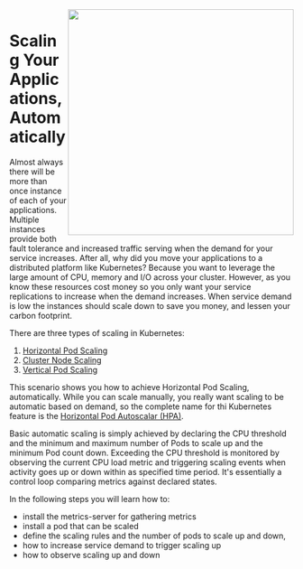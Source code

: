 <img align="right" src="/javajon/courses/kubernetes-observability/basics/assets/sheep.png" width="400">

# Scaling Your Applications, Automatically #

Almost always there will be more than once instance of each of your applications. Multiple instances provide both fault tolerance and increased traffic serving when the demand for your service increases. After all, why did you move your applications to a distributed platform like Kubernetes? Because you want to leverage the large amount of CPU, memory and I/O across your cluster. However, as you know these resources cost money so you only want your service replications to increase when the demand increases. When service demand is low the instances should scale down to save you money, and lessen your carbon footprint.

There are three types of scaling in Kubernetes:

1. [Horizontal Pod Scaling](https://kubernetes.io/docs/tasks/run-application/horizontal-pod-autoscale/)
2. [Cluster Node Scaling](https://github.com/kubernetes/autoscaler)
3. [Vertical Pod Scaling](https://github.com/kubernetes/autoscaler/tree/master/vertical-pod-autoscaler)

This scenario shows you how to achieve Horizontal Pod Scaling, automatically. While you can scale manually, you really want scaling to be automatic based on demand, so the complete name for thi Kubernetes feature is the [Horizontal Pod Autoscalar (HPA)](https://kubernetes.io/docs/tasks/run-application/horizontal-pod-autoscale/).

Basic automatic scaling is simply achieved by declaring the CPU threshold and the minimum and maximum number of Pods to scale up and the minimum Pod count down. Exceeding the CPU threshold is monitored by observing the current CPU load metric and triggering scaling events when activity goes up or down within as specified time period. It's essentially a control loop comparing metrics against declared states.

In the following steps you will learn how to:

- install the metrics-server for gathering metrics
- install a pod that can be scaled
- define the scaling rules and the number of pods to scale up and down,
- how to increase service demand to trigger scaling up
- how to observe scaling up and down
